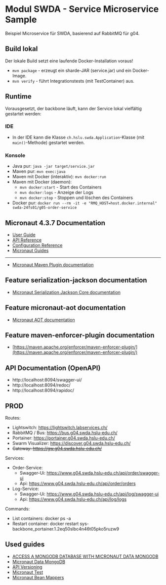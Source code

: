 # Modul SWDA - Service Microservice Sample
Beispiel Microservice für SWDA, basierend auf RabbitMQ für g04.

## Build lokal
Der lokale Build setzt eine laufende Docker-Installation voraus!

* `mvn package` - erzeugt ein sharde-JAR (service.jar) und ein Docker-Image.
* `mvn verify` - führt Integrationstests (mit TestContainer) aus.

## Runtime
Vorausgesetzt, der backbone läuft, kann der Service lokal vielfältig gestartet werden:

### IDE
* In der IDE kann die Klasse `ch.hslu.swda.Application`-Klasse (mit `main()`-Methode) gestartet werden.

### Konsole
* Java pur: `java -jar target/service.jar`
* Maven pur: `mvn exec:java`
* Maven mit Docker (interaktiv): `mvn docker:run`
* Maven mit Docker (daemon): 
  * `mvn docker:start` - Start des Containers
  * `mvn docker:logs` - Anzeige der Logs
  * `mvn docker:stop` - Stoppen und löschen des Containers
* Docker pur: `docker run --rm -it -e "RMQ_HOST=host.docker.internal" swda-24fs01/g05-order-service`

## Micronaut 4.3.7 Documentation

- [User Guide](https://docs.micronaut.io/4.3.7/guide/index.html)
- [API Reference](https://docs.micronaut.io/4.3.7/api/index.html)
- [Configuration Reference](https://docs.micronaut.io/4.3.7/guide/configurationreference.html)
- [Micronaut Guides](https://guides.micronaut.io/index.html)
---

- [Micronaut Maven Plugin documentation](https://micronaut-projects.github.io/micronaut-maven-plugin/latest/)
## Feature serialization-jackson documentation

- [Micronaut Serialization Jackson Core documentation](https://micronaut-projects.github.io/micronaut-serialization/latest/guide/)


## Feature micronaut-aot documentation

- [Micronaut AOT documentation](https://micronaut-projects.github.io/micronaut-aot/latest/guide/)


## Feature maven-enforcer-plugin documentation

- [https://maven.apache.org/enforcer/maven-enforcer-plugin/](https://maven.apache.org/enforcer/maven-enforcer-plugin/)

## API Documentation (OpenAPI)

- http://localhost:8094/swagger-ui/
- http://localhost:8094/redoc/
- http://localhost:8094/rapidoc/

## PROD

Routes:
- Lightswitch: https://lightswitch.labservices.ch/
- RabbitMQ / Bus: https://bus.g04.swda.hslu-edu.ch/
- Portainer: https://portainer.g04.swda.hslu-edu.ch/
- Swarm Visualizer: https://discover.g04.swda.hslu-edu.ch/
- ~~Gateway: https://gw.g04.swda.hslu-edu.ch/~~

Services:
- Order-Service:
  - Swagger-Ui: https://www.g04.swda.hslu-edu.ch/api/order/swagger-ui
  - Api: https://www.g04.swda.hslu-edu.ch/api/order/orders
- Log-Service:
  - Swagger-Ui: https://www.g04.swda.hslu-edu.ch/api/log/swagger-ui
  - Api: https://www.g04.swda.hslu-edu.ch/api/log/logs

Commands:
- List containers: docker ps -a
- Restart container: docker restart sys-backbone_portainer.1.2eq50slbc4n46t05pko5ruzw9

## Used guides
- [ACCESS A MONGODB DATABASE WITH MICRONAUT DATA MONGODB](https://guides.micronaut.io/latest/micronaut-data-mongodb-synchronous-maven-java.html)
- [Micronaut Data MongoDB](https://micronaut-projects.github.io/micronaut-data/latest/guide/#mongo)
- [API Versioning](https://docs.micronaut.io/latest/guide/#apiVersioning)
- [Micronaut Test](https://micronaut-projects.github.io/micronaut-test/latest/guide/)
- [Micronaut Bean Mappers](https://docs.micronaut.io/latest/guide/#beanMappers)